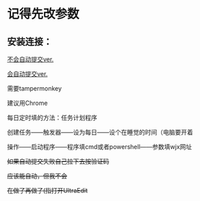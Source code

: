 # 记得先改参数

## 安装连接：

[不会自动提交ver.](https://github.com/SaigyoujiYukon/auto-wjx/raw/master/wjx_no_auto_sub.user.js)

[会自动提交ver.](https://github.com/SaigyoujiYukon/auto-wjx/raw/master/wjx_auto_sub.user.js)

需要tampermonkey

建议用Chrome

每日定时填的方法：任务计划程序

创建任务——触发器——设为每日——设个在睡觉的时间（电脑要开着

操作——启动程序——程序填cmd或者powershell——参数填wjx网址

~~如果自动提交失败自己拉下去按验证码~~

~~应该能自动，但我不会~~

~~在做了再做了(指打开UltraEdit~~
